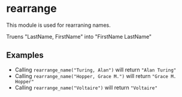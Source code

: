 rearrange
=======
This module is used for rearraning names.

Truens "LastName, FirstName" into "FirstName LastName"

## Examples

* Calling `rearrange_name("Turing, Alan")` will return `"Alan Turing"`
* Calling `rearrange_name("Hopper, Grace M.")` will return `"Grace M. Hopper"`
* Calling `rearrange_name("Voltaire")` will return `"Voltaire"`